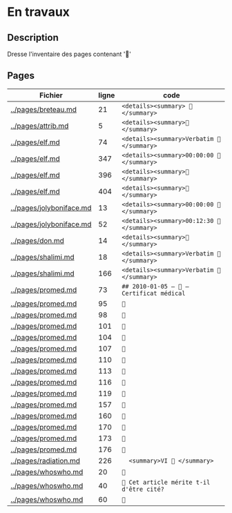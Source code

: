 # En travaux
## Description
Dresse l'inventaire des pages contenant '🚧'
## Pages
|Fichier                                 |ligne| code                                   |
|----------------------------------------|-----|----------------------------------------|
|[../pages/breteau.md](../pages/breteau.md)|21|`<details><summary> 🚧 </summary>`|
|[../pages/attrib.md](../pages/attrib.md)|5|`<details><summary>🚧</summary>`|
|[../pages/elf.md](../pages/elf.md)|74|`<details><summary>Verbatim 🚧 </summary>`|
|[../pages/elf.md](../pages/elf.md)|347|`<details><summary>00:00:00 🚧</summary>`|
|[../pages/elf.md](../pages/elf.md)|396|`<details><summary>🚧 </summary>`|
|[../pages/elf.md](../pages/elf.md)|404|`<details><summary>🚧 </summary>`|
|[../pages/jolyboniface.md](../pages/jolyboniface.md)|13|`<details><summary>00:00:00 🚧</summary>`|
|[../pages/jolyboniface.md](../pages/jolyboniface.md)|52|`<details><summary>00:12:30 🚧</summary>`|
|[../pages/don.md](../pages/don.md)|14|`<details><summary>🚧</summary>`|
|[../pages/shalimi.md](../pages/shalimi.md)|18|`<details><summary>Verbatim 🚧</summary>`|
|[../pages/shalimi.md](../pages/shalimi.md)|166|`<details><summary>Verbatim 🚧</summary>`|
|[../pages/promed.md](../pages/promed.md)|73|`## 2010-01-05 — 🚧 — Certificat médical`|
|[../pages/promed.md](../pages/promed.md)|95|`🚧`|
|[../pages/promed.md](../pages/promed.md)|98|`🚧`|
|[../pages/promed.md](../pages/promed.md)|101|`🚧`|
|[../pages/promed.md](../pages/promed.md)|104|`🚧`|
|[../pages/promed.md](../pages/promed.md)|107|`🚧`|
|[../pages/promed.md](../pages/promed.md)|110|`🚧`|
|[../pages/promed.md](../pages/promed.md)|113|`🚧`|
|[../pages/promed.md](../pages/promed.md)|116|`🚧`|
|[../pages/promed.md](../pages/promed.md)|119|`🚧`|
|[../pages/promed.md](../pages/promed.md)|157|`🚧`|
|[../pages/promed.md](../pages/promed.md)|160|`🚧`|
|[../pages/promed.md](../pages/promed.md)|170|`🚧`|
|[../pages/promed.md](../pages/promed.md)|173|`🚧`|
|[../pages/promed.md](../pages/promed.md)|176|`🚧`|
|[../pages/radiation.md](../pages/radiation.md)|226|`  <summary>VI 🚧 </summary>`|
|[../pages/whoswho.md](../pages/whoswho.md)|20|`🚧`|
|[../pages/whoswho.md](../pages/whoswho.md)|40|`🚧 Cet article mérite t-il d'être cité?`|
|[../pages/whoswho.md](../pages/whoswho.md)|60|`🚧`|
